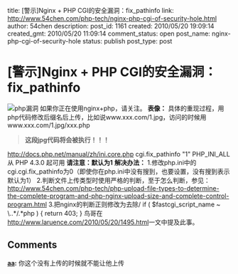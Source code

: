 title: [警示]Nginx + PHP CGI的安全漏洞：fix_pathinfo
link: http://www.54chen.com/php-tech/nginx-php-cgi-of-security-hole.html
author: 54chen
description: 
post_id: 1161
created: 2010/05/20 19:09:14
created_gmt: 2010/05/20 11:09:14
comment_status: open
post_name: nginx-php-cgi-of-security-hole
status: publish
post_type: post

# [警示]Nginx + PHP CGI的安全漏洞：fix_pathinfo

![php漏洞](http://img05.taobaocdn.com/bao/uploaded/i5/T1.RRAXjVDXXX7OsE8_070026.jpg) 如果你正在使用nginx+php，请关注。 **表像：** 具体的重现过程，用php代码修改后缀名后上传，比如说www.xxx.com/1.jpg，访问的时候用www.xxx.com/1.jpg/xxx.php 

> **这段jpg代码将会被执行！！！**

<http://docs.php.net/manual/zh/ini.core.php> cgi.fix_pathinfo "1" PHP_INI_ALL 从 PHP 4.3.0 起可用 **请注意：默认为1** **解决办法：** 1.修改php.ini中的cgi.cgi.fix_pathinfo为0（即使你在php.ini中没有搜到，也要设置，没有搜到表示默认为1） 2.判断文件上传类型时使用严格的判断，至于怎么判断，参见：<http://www.54chen.com/php-tech/php-upload-file-types-to-determine-the-complete-program-and-php-nginx-upload-size-and-complete-control-program.html> 3.把nginx的判断正则修改为去除/ if ( $fastcgi_script_name ~ \\..*\/.*php ) { return 403; } 鸟哥在<http://www.laruence.com/2010/05/20/1495.html>一文中提及此事。

## Comments

**[aa](#12368 "2010-05-21 17:06:48"):** 你这个没有上传的时候就不能让他上传

